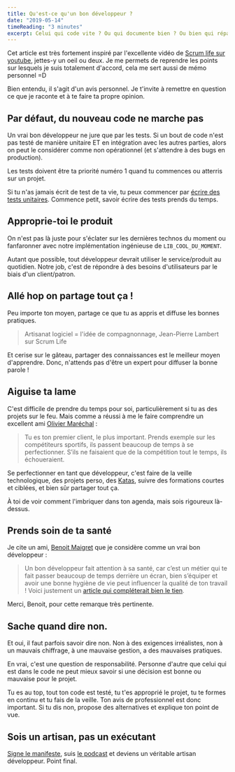 ```yaml
---
title: Qu'est-ce qu'un bon développeur ?
date: "2019-05-14"
timeReading: "3 minutes"
excerpt: Celui qui code vite ? Ou qui documente bien ? Ou bien qui répare en premier les bugs ? Rien à voir avec tout cela, voici les savoir-faire d'un vrai bon développeur.
---
```


Cet article est très fortement inspiré par l'excellente vidéo de [Scrum life sur youtube](https://www.youtube.com/watch?v=RW0-QIJttBM), jettes-y un oeil ou deux. Je me permets de reprendre les points sur lesquels je suis totalement d'accord, cela me sert aussi de mémo personnel =D

Bien entendu, il s'agit d'un avis personnel. Je t'invite à remettre en question ce que je raconte et à te faire ta propre opinion.

## Par défaut, du nouveau code ne marche pas

Un vrai bon développeur ne jure que par les tests. Si un bout de code n'est pas testé de manière unitaire ET en intégration avec les autres parties, alors on peut le considérer comme non opérationnel (et s'attendre à des bugs en production).

Les tests doivent être ta priorité numéro 1 quand tu commences ou atterris sur un projet.

Si tu n'as jamais écrit de test de ta vie, tu peux commencer par [écrire des tests unitaires](https://medium.com/javascript-scene/what-every-unit-test-needs-f6cd34d9836d). Commence petit, savoir écrire des tests prends du temps.

## Approprie-toi le produit

On n'est pas là juste pour s'éclater sur les dernières technos du moment ou fanfaronner avec notre implémentation ingénieuse de `LIB_COOL_DU_MOMENT`.

Autant que possible, tout développeur devrait utiliser le service/produit au quotidien. Notre job, c'est de répondre à des besoins d'utilisateurs par le biais d'un client/patron.

## Allé hop on partage tout ça !

Peu importe ton moyen, partage ce que tu as appris et diffuse les bonnes pratiques.

> Artisanat logiciel = l'idée de compagnonnage, Jean-Pierre Lambert sur Scrum Life

Et cerise sur le gâteau, partager des connaissances est le meilleur moyen d'apprendre. Donc, n'attends pas d'être un expert pour diffuser la bonne parole !

## Aiguise ta lame

C'est difficile de prendre du temps pour soi, particulièrement si tu as des projets sur le feu. Mais comme a réussi à me le faire comprendre un excellent ami [Olivier Maréchal](https://www.linkedin.com/in/olivier-mar%C3%A9chal-76b41b3b/) :

> Tu es ton premier client, le plus important. Prends exemple sur les compétiteurs sportifs, ils passent beaucoup de temps à se perfectionner. S’ils ne faisaient que de la compétition tout le temps, ils échoueraient.

Se perfectionner en tant que développeur, c'est faire de la veille technologique, des projets perso, des [Katas](https://www.codewars.com/), suivre des formations courtes et ciblées, et bien sûr partager tout ça.

À toi de voir comment l'imbriquer dans ton agenda, mais sois rigoureux là-dessus.

## Prends soin de ta santé

Je cite un ami, [Benoit Maigret](https://www.linkedin.com/in/benoitmaigret/) que je considère comme un vrai bon développeur :

> Un bon développeur fait attention à sa santé, car c’est un métier qui te fait passer beaucoup de temps derrière un écran, bien s’équiper et avoir une bonne hygiène de vie peut influencer la qualité de ton travail ! Voici justement un [article qui compléterait bien le tien](https://medium.com/captain-contrat-tech/un-d%C3%A9veloppeur-efficace-est-un-d%C3%A9veloppeur-en-bonne-sant%C3%A9-1f0eedb837ee).

Merci, Benoit, pour cette remarque très pertinente.

## Sache quand dire non.

Et oui, il faut parfois savoir dire non. Non à des exigences irréalistes, non à un mauvais chiffrage, à une mauvaise gestion, a des mauvaises pratiques.

En vrai, c'est une question de responsabilité. Personne d'autre que celui qui est dans le code ne peut mieux savoir si une décision est bonne ou mauvaise pour le projet.

Tu es au top, tout ton code est testé, tu t'es approprié le projet, tu te formes en continu et tu fais de la veille. Ton avis de professionnel est donc important. Si tu dis non, propose des alternatives et explique ton point de vue.

## Sois un artisan, pas un exécutant

[Signe le manifeste](http://manifesto.softwarecraftsmanship.org/#/fr-fr), suis [le podcast](http://artisandeveloppeur.fr/podcast/) et deviens un véritable artisan développeur. Point final.
